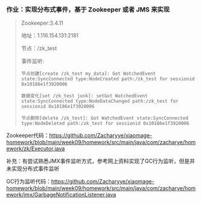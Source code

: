 ### 作业：实现分布式事件，基于 Zookeeper 或者 JMS 来实现

>  Zookeeper:3.4.11
>
> 地址：1.116.154.131:2181 
>
> 节点：/zk_test
>
> 事件监听:
>
> ```
> 节点创建[create /zk_test my_data]: Got WatchedEvent state:SyncConnected type:NodeCreated path:/zk_test for sessionid 0x10186e1f3920006
> 
> 数据变化[set /zk_test junk]: setGot WatchedEvent state:SyncConnected type:NodeDataChanged path:/zk_test for sessionid 0x10186e1f3920006
> 
> 节点删除[delete /zk_test]: Got WatchedEvent state:SyncConnected type:NodeDeleted path:/zk_test for sessionid 0x10186e1f3920006
> ```

Zookeeper代码：https://github.com/Zacharyye/xiaomage-homework/blob/main/week09/homework/src/main/java/com/zacharye/homework/zk/Executor.java

补充：有尝试熟悉JMX事件监听方式，参考网上资料实现了GC行为监听，但是并未实现分布式事件监听

GC行为监听代码：https://github.com/Zacharyye/xiaomage-homework/blob/main/week09/homework/src/main/java/com/zacharye/homework/jmx/GarbageNotificationListener.java

